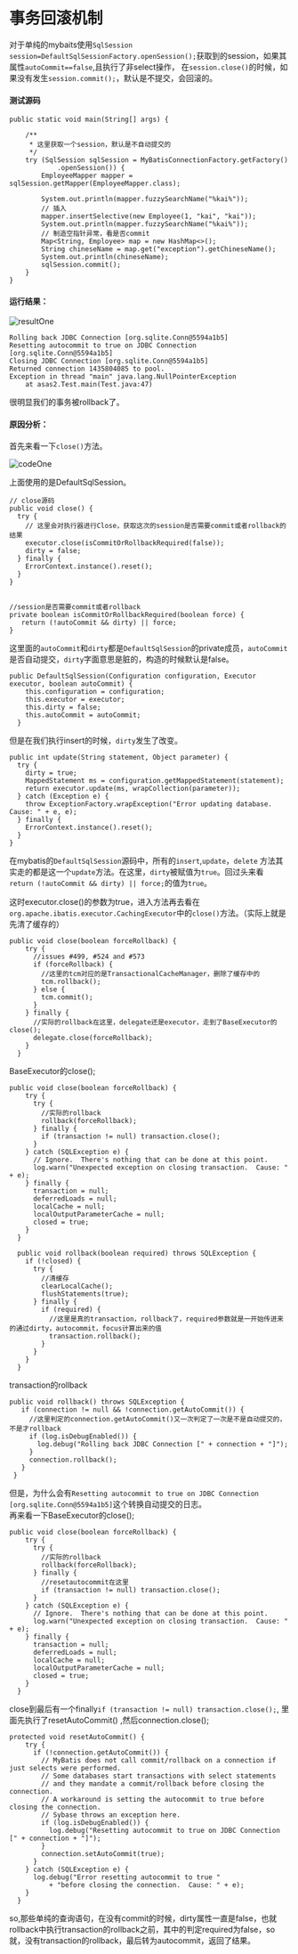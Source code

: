 # 事务回滚机制  
对于单纯的mybaits使用`SqlSession session=DefaultSqlSessionFactory.openSession();`获取到的session，如果其属性`autoCommit==false`,且执行了非select操作，
在`session.close()`的时候，如果没有发生`session.commit();`，默认是不提交，会回滚的。  

#### 测试源码  
```
public static void main(String[] args) {

    /**
     * 这里获取一个session，默认是不自动提交的
     */
    try (SqlSession sqlSession = MyBatisConnectionFactory.getFactory()
            .openSession()) {
        EmployeeMapper mapper = sqlSession.getMapper(EmployeeMapper.class);

        System.out.println(mapper.fuzzySearchName("%kai%"));
        // 插入
        mapper.insertSelective(new Employee(1, "kai", "kai"));
        System.out.println(mapper.fuzzySearchName("%kai%"));
        // 制造空指针异常，看是否commit
        Map<String, Employee> map = new HashMap<>();
        String chineseName = map.get("exception").getChineseName();
        System.out.println(chineseName);
        sqlSession.commit();
    }
}
```
#### 运行结果：   
![resultOne](http://git.gyyx.cn/caishuai/static/raw/master/mybatis/resultOne.jpg)  
```
Rolling back JDBC Connection [org.sqlite.Conn@5594a1b5]
Resetting autocommit to true on JDBC Connection [org.sqlite.Conn@5594a1b5]
Closing JDBC Connection [org.sqlite.Conn@5594a1b5]
Returned connection 1435804085 to pool.
Exception in thread "main" java.lang.NullPointerException
	at asas2.Test.main(Test.java:47)
```
很明显我们的事务被rollback了。  

#### 原因分析：  
首先来看一下`close()`方法。  

![codeOne](http://git.gyyx.cn/caishuai/static/raw/master/mybatis/codeOne.jpg)  

  上面使用的是DefaultSqlSession。  
```
// close源码
public void close() {
  try {
    // 这里会对执行器进行Close，获取这次的session是否需要commit或者rollback的结果
    executor.close(isCommitOrRollbackRequired(false));
    dirty = false;
  } finally {
    ErrorContext.instance().reset();
  }
}


//session是否需要commit或者rollback
private boolean isCommitOrRollbackRequired(boolean force) {
   return (!autoCommit && dirty) || force;
}

```
这里面的`autoCommit`和`dirty`都是`DefaultSqlSession`的private成员，`autoCommit`是否自动提交，`dirty`字面意思是脏的，构造的时候默认是false。
```
public DefaultSqlSession(Configuration configuration, Executor executor, boolean autoCommit) {
    this.configuration = configuration;
    this.executor = executor;
    this.dirty = false;
    this.autoCommit = autoCommit;
  }
```
但是在我们执行insert的时候，`dirty`发生了改变。  
```
public int update(String statement, Object parameter) {
  try {
    dirty = true;
    MappedStatement ms = configuration.getMappedStatement(statement);
    return executor.update(ms, wrapCollection(parameter));
  } catch (Exception e) {
    throw ExceptionFactory.wrapException("Error updating database.  Cause: " + e, e);
  } finally {
    ErrorContext.instance().reset();
  }
}
```  
在mybatis的`DefaultSqlSession`源码中，所有的`insert`,`update`，`delete` 方法其实走的都是这一个`update`方法。在这里，`dirty`被赋值为`true`。回过头来看` return (!autoCommit && dirty) || force;`的值为`true`。

这时executor.close()的参数为true，进入方法再去看在`org.apache.ibatis.executor.CachingExecutor`中的`close()`方法。（实际上就是先清了缓存的）  
```
public void close(boolean forceRollback) {
    try {
      //issues #499, #524 and #573
      if (forceRollback) {
        //这里的tcm对应的是TransactionalCacheManager，删除了缓存中的
        tcm.rollback();
      } else {
        tcm.commit();
      }
    } finally {
      //实际的rollback在这里，delegate还是executor，走到了BaseExecutor的close();
      delegate.close(forceRollback);
    }
  }
```
BaseExecutor的close();  
```
public void close(boolean forceRollback) {
    try {
      try {
        //实际的rollback
        rollback(forceRollback);
      } finally {
        if (transaction != null) transaction.close();
      }
    } catch (SQLException e) {
      // Ignore.  There's nothing that can be done at this point.
      log.warn("Unexpected exception on closing transaction.  Cause: " + e);
    } finally {
      transaction = null;
      deferredLoads = null;
      localCache = null;
      localOutputParameterCache = null;
      closed = true;
    }
  }

  public void rollback(boolean required) throws SQLException {
    if (!closed) {
      try {
        //清缓存
        clearLocalCache();
        flushStatements(true);
      } finally {
        if (required) {
          //这里是真的transaction，rollback了，required参数就是一开始传进来的通过dirty，autocommit，focus计算出来的值
          transaction.rollback();
        }
      }
    }
  }

```
transaction的rollback
```
public void rollback() throws SQLException {
   if (connection != null && !connection.getAutoCommit()) {
     //这里判定的connection.getAutoCommit()又一次判定了一次是不是自动提交的，不是才rollback
     if (log.isDebugEnabled()) {
       log.debug("Rolling back JDBC Connection [" + connection + "]");
     }
     connection.rollback();
   }
 }
```

但是，为什么会有`Resetting autocommit to true on JDBC Connection [org.sqlite.Conn@5594a1b5]`这个转换自动提交的日志。  
再来看一下BaseExecutor的close();  
```
public void close(boolean forceRollback) {
    try {
      try {
        //实际的rollback
        rollback(forceRollback);
      } finally {
        //resetautocommit在这里
        if (transaction != null) transaction.close();
      }
    } catch (SQLException e) {
      // Ignore.  There's nothing that can be done at this point.
      log.warn("Unexpected exception on closing transaction.  Cause: " + e);
    } finally {
      transaction = null;
      deferredLoads = null;
      localCache = null;
      localOutputParameterCache = null;
      closed = true;
    }
  }
```
close到最后有一个finally`if (transaction != null) transaction.close();`, 里面先执行了resetAutoCommit() ,然后connection.close();  
```
protected void resetAutoCommit() {
    try {
      if (!connection.getAutoCommit()) {
        // MyBatis does not call commit/rollback on a connection if just selects were performed.
        // Some databases start transactions with select statements
        // and they mandate a commit/rollback before closing the connection.
        // A workaround is setting the autocommit to true before closing the connection.
        // Sybase throws an exception here.
        if (log.isDebugEnabled()) {
          log.debug("Resetting autocommit to true on JDBC Connection [" + connection + "]");
        }
        connection.setAutoCommit(true);
      }
    } catch (SQLException e) {
      log.debug("Error resetting autocommit to true "
          + "before closing the connection.  Cause: " + e);
    }
  }
```
so,那些单纯的查询语句，在没有commit的时候，dirty属性一直是false，也就rollback中执行transaction的rollback之前，其中的判定required为false，so就，没有transaction的rollback，最后转为autocommit，返回了结果。
